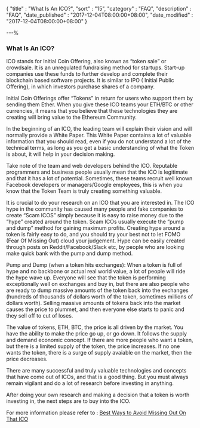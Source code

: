 {
"title"       : "What Is An ICO?",
"sort"        : "15",
"category"    : "FAQ",
"description" : "FAQ",
"date_published" : "2017-12-04T08:00:00+08:00",
"date_modified"  : "2017-12-04T08:00:00+08:00"
}

---%

### What Is An ICO?

ICO stands for Initial Coin Offering, also known as “token sale” or crowdsale. It is an unregulated fundraising method for startups. Start-up companies use these funds to further develop and complete their blockchain based software projects. It is similar to IPO ( Initial Public Offering), in which investors purchase shares of a company.

Initial Coin Offerings offer “Tokens” in return for users who support them by sending them Ether. When you give these ICO teams your ETH/BTC or other currencies, it means that you believe that these technologies they are creating will bring value to the Ethereum Community.

In the beginning of an ICO, the leading team will explain their vision and will normally provide a White Paper. This White Paper contains a lot of valuable information that you should read, even if you do not understand a lot of the technical terms, as long as you get a basic understanding of what the Token is about, it will help in your decision making.

Take note of the team and web developers behind the ICO. Reputable programmers and business people usually mean that the ICO is legitimate and that it has a lot of potential. Sometimes, these teams recruit well known Facebook developers or managers/Google employees, this is when you know that the Token Team is truly creating something valuable.

It is crucial to do your research on an ICO that you are interested in. The ICO hype in the community has caused many people and fake companies to create “Scam ICOS” simply because it is easy to raise money due to the “hype” created around the token. Scam ICOs usually execute the “pump and dump” method for gaining maximum profits. Creating hype around a token is fairly easy to do, and you should try your best not to let FOMO (Fear Of Missing Out) cloud your judgement. Hype can be easily created through posts on Reddit/Facebook/Slack etc, by people who are looking make quick bank with the pump and dump method.

Pump and Dump (when a token hits exchanges): When a token is full of hype and no backbone or actual real world value, a lot of people will ride the hype wave up. Everyone will see that the token is performing exceptionally well on exchanges and buy in, but there are also people who are ready to dump massive amounts of the token back into the exchanges (hundreds of thousands of dollars worth of the token, sometimes millions of dollars worth). Selling massive amounts of tokens back into the market causes the price to plummet, and then everyone else starts to panic and they sell off to cut of loses.

The value of tokens, ETH, BTC, the price is all driven by the market. You have the ability to make the price go up, or go down. It follows the supply and demand economic concept. If there are more people who want a token, but there is a limited supply of the token, the price increases. If no one wants the token, there is a surge of supply avaiable on the market, then the price decreases.

There are many successful and truly valuable technologies and concepts that have come out of ICOs, and that is a good thing. But you must always remain vigilant and do a lot of research before investing in anything.

After doing your own research and making a decision that a token is worth investing in, the next steps are to buy into the ICO.

For more information please refer to : [Best Ways to Avoid Missing Out On That ICO](https://kb.myetherwallet.com/best-of/how-not-to-miss-out-on-ico.html)
